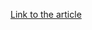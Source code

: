 [Link to the article](https://cloud.google.com/blog/topics/threat-intelligence/unc5142-etherhiding-distribute-malware/)
